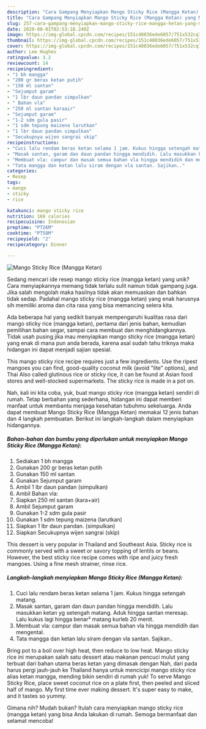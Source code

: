 ```yaml
---
description: "Cara Gampang Menyiapkan Mango Sticky Rice (Mangga Ketan) yang Menggugah Selera"
title: "Cara Gampang Menyiapkan Mango Sticky Rice (Mangga Ketan) yang Menggugah Selera"
slug: 257-cara-gampang-menyiapkan-mango-sticky-rice-mangga-ketan-yang-menggugah-selera
date: 2020-08-01T02:53:18.240Z
image: https://img-global.cpcdn.com/recipes/151c48036ede6057/751x532cq70/mango-sticky-rice-mangga-ketan-foto-resep-utama.jpg
thumbnail: https://img-global.cpcdn.com/recipes/151c48036ede6057/751x532cq70/mango-sticky-rice-mangga-ketan-foto-resep-utama.jpg
cover: https://img-global.cpcdn.com/recipes/151c48036ede6057/751x532cq70/mango-sticky-rice-mangga-ketan-foto-resep-utama.jpg
author: Lee Hughes
ratingvalue: 3.2
reviewcount: 14
recipeingredient:
- "1 bh mangga"
- "200 gr beras ketan putih"
- "150 ml santan"
- "Sejumput garam"
- "1 lbr daun pandan simpulkan"
- " Bahan vla"
- "250 ml santan karaair"
- "Sejumput garam"
- "1-2 sdm gula pasir"
- "1 sdm tepung maizena larutkan"
- "1 lbr daun pandan simpulkan"
- "Secukupnya wijen sangrai skip"
recipeinstructions:
- "Cuci lalu rendam beras ketan selama 1 jam. Kukus hingga setengah matang."
- "Masak santan, garam dan daun pandan hingga mendidih. Lalu masukkan ketan yg setengah matang. Aduk hingga santan meresap. Lalu kukus lagi hingga benar² matang kurleb 20 menit."
- "Membuat vla: campur dan masak semua bahan vla hingga mendidih dan mengental."
- "Tata mangga dan ketan lalu siram dengan vla santan. Sajikan.."
categories:
- Resep
tags:
- mango
- sticky
- rice

katakunci: mango sticky rice 
nutrition: 169 calories
recipecuisine: Indonesian
preptime: "PT26M"
cooktime: "PT58M"
recipeyield: "2"
recipecategory: Dinner

---
```



![Mango Sticky Rice (Mangga Ketan)](https://img-global.cpcdn.com/recipes/151c48036ede6057/751x532cq70/mango-sticky-rice-mangga-ketan-foto-resep-utama.jpg)

Sedang mencari ide resep mango sticky rice (mangga ketan) yang unik? Cara menyiapkannya memang tidak terlalu sulit namun tidak gampang juga. Jika salah mengolah maka hasilnya tidak akan memuaskan dan bahkan tidak sedap. Padahal mango sticky rice (mangga ketan) yang enak harusnya sih memiliki aroma dan cita rasa yang bisa memancing selera kita.

Ada beberapa hal yang sedikit banyak mempengaruhi kualitas rasa dari mango sticky rice (mangga ketan), pertama dari jenis bahan, kemudian pemilihan bahan segar, sampai cara membuat dan menghidangkannya. Tidak usah pusing jika mau menyiapkan mango sticky rice (mangga ketan) yang enak di mana pun anda berada, karena asal sudah tahu triknya maka hidangan ini dapat menjadi sajian spesial.

This mango sticky rice recipe requires just a few ingredients. Use the ripest mangoes you can find, good-quality coconut milk (avoid &#34;lite&#34; options), and Thai Also called glutinous rice or sticky rice, it can be found at Asian food stores and well-stocked supermarkets. The sticky rice is made in a pot on.


Nah, kali ini kita coba, yuk, buat mango sticky rice (mangga ketan) sendiri di rumah. Tetap berbahan yang sederhana, hidangan ini dapat memberi manfaat untuk membantu menjaga kesehatan tubuhmu sekeluarga. Anda dapat membuat Mango Sticky Rice (Mangga Ketan) memakai 12 jenis bahan dan 4 langkah pembuatan. Berikut ini langkah-langkah dalam menyiapkan hidangannya.

<!--inarticleads1-->

##### Bahan-bahan dan bumbu yang diperlukan untuk menyiapkan Mango Sticky Rice (Mangga Ketan):

1. Sediakan 1 bh mangga
1. Gunakan 200 gr beras ketan putih
1. Gunakan 150 ml santan
1. Gunakan Sejumput garam
1. Ambil 1 lbr daun pandan (simpulkan)
1. Ambil  Bahan vla:
1. Siapkan 250 ml santan (kara+air)
1. Ambil Sejumput garam
1. Gunakan 1-2 sdm gula pasir
1. Gunakan 1 sdm tepung maizena (larutkan)
1. Siapkan 1 lbr daun pandan. (simpulkan)
1. Siapkan Secukupnya wijen sangrai (skip)


This dessert is very popular in Thailand and Southeast Asia. Sticky rice is commonly served with a sweet or savory topping of lentils or beans. However, the best sticky rice recipe comes with ripe and juicy fresh mangoes. Using a fine mesh strainer, rinse rice. 

<!--inarticleads2-->

##### Langkah-langkah menyiapkan Mango Sticky Rice (Mangga Ketan):

1. Cuci lalu rendam beras ketan selama 1 jam. Kukus hingga setengah matang.
1. Masak santan, garam dan daun pandan hingga mendidih. Lalu masukkan ketan yg setengah matang. Aduk hingga santan meresap. Lalu kukus lagi hingga benar² matang kurleb 20 menit.
1. Membuat vla: campur dan masak semua bahan vla hingga mendidih dan mengental.
1. Tata mangga dan ketan lalu siram dengan vla santan. Sajikan..


Bring pot to a boil over high heat, then reduce to low heat. Mango sticky rice ini merupakan salah satu dessert atau makanan pencuci mulut yang terbuat dari bahan utama beras ketan yang dimasak dengan Nah, dari pada harus pergi jauh-jauh ke Thailand hanya untuk mencicipi mango sticky rice alias ketan mangga, mending bikin sendiri di rumah yuk! To serve Mango Sticky Rice, place sweet coconut rice on a plate first, then peeled and sliced half of mango. My first time ever making dessert. It&#39;s super easy to make, and it tastes so yummy. 

Gimana nih? Mudah bukan? Itulah cara menyiapkan mango sticky rice (mangga ketan) yang bisa Anda lakukan di rumah. Semoga bermanfaat dan selamat mencoba!
